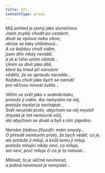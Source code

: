 ```yaml
---
title: II\.
contentType: prose
---
```


<section>

_Můj pohled je jasný jako slunečnice.  
Jsem zvyklý chodit po cestách,  
dívat se vpravo nebo vlevo,  
občas se taky ohlédnout…  
A co každou chvíli vidím,  
jsem dřív nikdy neviděl,  
a já si toho umím všímat…  
Umím se divit jako dítě,  
které by hned při narození  
vědělo, že se opravdu narodilo…  
Každou chvíli jako bych se narodil  
pro věčnou novost světa…_

</section>

<section>

_Věřím ve svět jako v sedmikrásku,  
protože ji vidím. Ale nemyslím na něj,  
protože myslet je nechápat…  
Svět nevznikl proto, abychom na něj mysleli  
(myslet je mít nemocné oči),  
ale abychom se dívali a byli s ním zajedno._

</section>

<section>

_Nemám žádnou filozofii: mám smysly…  
O přírodě nemluvím proto, že bych věděl, co je,  
ale protože ji miluji, a kvůli tomu ji miluji,  
protože milující nikdy neví, co miluje,  
ani neví, proč miluje či co je to milovat…_

</section>

<section>

_Milovat, to je věčná nevinnost,  
a jediná nevinnost je nemyslet…_

</section>

